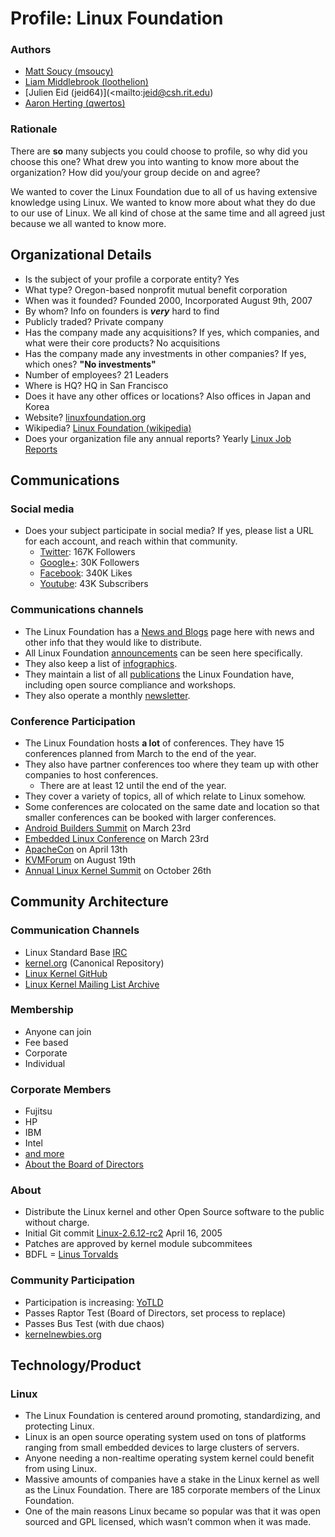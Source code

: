 Profile: Linux Foundation
=========================

### Authors
- [Matt Soucy (msoucy)](mailto:msoucy@csh.rit.edu)
- [Liam Middlebrook (loothelion)](mailto:liammiddlebrook@gmail.com)
- [Julien Eid (jeid64)](<mailto:jeid@csh.rit.edu)
- [Aaron Herting (qwertos)](mailto:adh2380@rit.edu)


### Rationale

There are **so** many subjects you could choose to profile, so why did you choose this one?
What drew you into wanting to know more about the organization?
How did you/your group decide on and agree?

We wanted to cover the Linux Foundation due to all of us having extensive knowledge using Linux. We wanted to know more about what they do due to our use of Linux. We all kind of chose at the same time and all agreed just because we all wanted to know more.

## Organizational Details

- Is the subject of your profile a corporate entity?
	Yes
- What type?
	Oregon-based nonprofit mutual benefit corporation
- When was it founded?
	Founded 2000, Incorporated August 9th, 2007
- By whom?
	Info on founders is ***very*** hard to find
- Publicly traded?
	Private company
- Has the company made any acquisitions? If yes, which companies, and what were their core products?
	No acquisitions
- Has the company made any investments in other companies? If yes, which ones?
	**"No investments"**
- Number of employees?
	21 Leaders
- Where is HQ?
	HQ in San Francisco
- Does it have any other offices or locations?
	Also offices in Japan and Korea
- Website?
	[linuxfoundation.org](http://linuxfoundation.org)
- Wikipedia?
	[Linux Foundation (wikipedia)](http://en.wikipedia.org/wiki/Linux_Foundation)
- Does your organization file any annual reports?
	Yearly [Linux Job Reports](http://www.linuxfoundation.org/publications/linux-foundation)


## Communications

### Social media

- Does your subject participate in social media? If yes, please list a URL for each account, and reach within that community.
	- [Twitter](https://twitter.com/linuxfoundation): 167K Followers
	- [Google+](https://plus.google.com/+LinuxfoundationOrg/posts): 30K Followers
	- [Facebook](https://www.facebook.com/TheLinuxFoundation): 340K Likes
	- [Youtube](https://www.youtube.com/user/TheLinuxFoundation): 43K Subscribers


### Communications channels

- The Linux Foundation has a [News and Blogs][] page here with news and other info that they would like to distribute.
- All Linux Foundation [announcements][] can be seen here specifically.
- They also keep a list of [infographics][].
- They maintain a list of all [publications][] the Linux Foundation have, including open source compliance and workshops.
- They also operate a monthly [newsletter][].

[News and Blogs]: http://www.linuxfoundation.org/news-media/news
[announcements]: http://linuxfoundation/news-media/announcements
[infographics]: http://www.linuxfoundation.org/news-media/infographics
[publications]: http://www.linuxfoundation.org/publications
[newsletter]: http://www.linuxfoundation.org/about/stay-connected/newsletter

### Conference Participation

- The Linux Foundation hosts **a lot** of conferences. They have 15 conferences planned from March to the end of the year.
- They also have partner conferences too where they team up with other companies to host conferences.
	- There are at least 12 until the end of the year.
- They cover a variety of topics, all of which relate to Linux somehow.
- Some conferences are colocated on the same date and location so that smaller conferences can be booked with larger conferences.
- [Android Builders Summit](<http://events.linuxfoundation.org/events/android-builders-summit>) on March 23rd
- [Embedded Linux Conference](<http://events.linuxfoundation.org/events/embedded-linux-conference>) on March 23rd
- [ApacheCon](<http://events.linuxfoundation.org/events/apachecon-north-america>) on April 13th
- [KVMForum](<http://events.linuxfoundation.org/events/kvm-forum>) on August 19th
- [Annual Linux Kernel Summit](<http://events.linuxfoundation.org/events/linux-kernel-summit>) on October 26th

## Community Architecture

### Communication Channels

- Linux Standard Base [IRC](irc://irc.freenode.net/lsb)
- [kernel.org](http://kernel.org) (Canonical Repository)
- [Linux Kernel GitHub](https://github.com/torvalds/linux)
- [Linux Kernel Mailing List Archive](https://lkml.org/)

### Membership

- Anyone can join
- Fee based
- Corporate
- Individual

### Corporate Members

- Fujitsu
- HP
- IBM
- Intel
- [and more](http://www.linuxfoundation.org/about/members)
- [About the Board of Directors](http://www.linuxfoundation.org/about/board-members)

### About

- Distribute the Linux kernel and other Open Source software to the public without charge.
- Initial Git commit [Linux-2.6.12-rc2](https://github.com/torvalds/linux/commit/1da177e4c3f41524e886b7f1b8a0c1fc7321cac2) April 16, 2005
- Patches are approved by kernel module subcommitees
- BDFL = [Linus Torvalds](http://en.wikipedia.org/wiki/Linus_Torvalds)

### Community Participation

- Participation is increasing: [YoTLD](http://www.zdnet.com/article/linus-torvalds-still-wants-the-linux-desktop/)
- Passes Raptor Test (Board of Directors, set process to replace)
- Passes Bus Test (with due chaos)
- [kernelnewbies.org](http://kernelnewbies.org/)

## Technology/Product

### Linux

- The Linux Foundation is centered around promoting, standardizing, and protecting Linux.
- Linux is an open source operating system used on tons of platforms ranging from small embedded devices to large clusters of servers.
- Anyone needing a non-realtime operating system kernel could benefit from using Linux.
- Massive amounts of companies have a stake in the Linux kernel as well as the Linux Foundation. There are 185 corporate members of the Linux Foundation.
- One of the main reasons Linux became so popular was that it was open sourced and GPL licensed, which wasn’t common when it was made.
